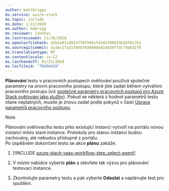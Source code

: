 ```yaml
---
author: mattbriggs
ms.service: azure-stack
ms.topic: include
ms.date: 1/22/2020
ms.author: mabrigg
ms.reviewer: johnhas
ms.lastreviewed: 11/26/2018
ms.openlocfilehash: d3b1a91c89147f0f945efd345f00823b26f0c7b1
ms.sourcegitcommit: a1abc27a31f04b703666de02ab39ffdc79a632f6
ms.translationtype: MT
ms.contentlocale: cs-CZ
ms.lasthandoff: 01/23/2020
ms.locfileid: "76694428"
---
```

**Plánování** testu v pracovních postupech ověřování používá společné parametry na úrovni pracovního postupu, které jste zadali během vytváření pracovního postupu (viz [společné parametry pracovních postupů pro Azure Stack ověřování jako služby](../azure-stack-vaas-parameters.md)). Pokud se některá z hodnot parametrů testu stane neplatných, musíte je znovu zadat podle pokynů v části [Úprava parametrů pracovního postupu](../azure-stack-vaas-monitor-test.md#change-workflow-parameters).

> [!NOTE]
> Plánování ověřovacího testu přes existující instanci vytvoří na portálu novou instanci místo staré instance. Protokoly pro starou instanci budou zachovány, ale nebudou přístupné z portálu.  
Po úspěšném dokončení testu se akce **plánu** zakáže.

1. [!INCLUDE [azure-stack-vaas-workflow-step_select-agent](azure-stack-vaas-workflow-step_select-agent.md)]

1. V místní nabídce vyberte **plán** a otevřete tak výzvu pro plánování testovací instance.

1. Zkontrolujte parametry testu a pak vyberte **Odeslat** a naplánujte test pro spuštění.